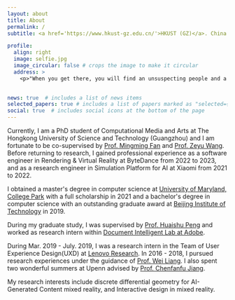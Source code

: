```yaml
---
layout: about
title: About
permalink: /
subtitle: <a href='https://www.hkust-gz.edu.cn/'>HKUST (GZ)</a>. China.

profile:
  align: right
  image: selfie.jpg
  image_circular: false # crops the image to make it circular
  address: >
    <p>"When you get there, you will find an unsuspecting people and a spacious land that God has put into your hands, a land that lacks nothing whatever" (Judges. 18:10).</p>
    

news: true  # includes a list of news items
selected_papers: true # includes a list of papers marked as "selected={true}"
social: true  # includes social icons at the bottom of the page
---
```


Currently, I am a PhD student of Computational Media and Arts at The Hongkong University of Science and Technology (Guangzhou) and I am fortunate to be co-supervised by [Prof. Mingming Fan](https://www.mingmingfan.com/) and [Prof. Zeyu Wang](https://cislab.hkust-gz.edu.cn/members/zeyu-wang/). Before returning to research, I gained professional experience as a software engineer in Rendering & Virtual Reality at ByteDance from 2022 to 2023, and as a research engineer in Simulation Platform for AI at Xiaomi from 2021 to 2022.

I obtained a master's degree in computer science at [University of Maryland, College Park](https://www.umd.edu/) with a full scholarship in 2021 and a bachelor's degree in computer science with an outstanding graduate award at [Beijing Institute of Technology](https://english.bit.edu.cn/) in 2019.

During my graduate study, I was supervised by [Prof. Huaishu Peng](http://smartlab.cs.umd.edu/) and worked as research intern within [Document Intelligent Lab at Adobe](https://research.adobe.com/research/document-intelligence/). 

During Mar. 2019 - July. 2019,  I was a research intern in the Team of User Experience Design(UXD) at [Lenovo Research](https://research.lenovo.com/webapp/view_English/index.html). In 2016 - 2018, I pursued research experiences under the guidance of [Prof. Wei Liang](https://liangwei-bit.github.io/web/). I also spent two wonderful summers at Upenn advised by [Prof. Chenfanfu Jiang](https://www.math.ucla.edu/~cffjiang/). 

My research interests include discrete differential geometry for AI-Generated Content mixed reality, and Interactive design in mixed reality.

<!---
Write your biography here. Tell the world about yourself. Link to your favorite [subreddit](http://reddit.com). You can put a picture in, too. The code is already in, just name your picture `prof_pic.jpg` and put it in the `img/` folder.
Put your address / P.O. box / other info right below your picture. You can also disable any these elements by editing `profile` property of the YAML header of your `_pages/about.md`. Edit `_bibliography/papers.bib` and Jekyll will render your [publications page](/al-folio/publications/) automatically.
Link to your social media connections, too. This theme is set up to use [Font Awesome icons](http://fortawesome.github.io/Font-Awesome/) and [Academicons](https://jpswalsh.github.io/academicons/), like the ones below. Add your Facebook, Twitter, LinkedIn, Google Scholar, or just disable all of them.
-->